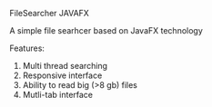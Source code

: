 FileSearcher JAVAFX

A simple file searhcer based on JavaFX technology

Features:

1.	Multi thread searching
2. 	Responsive interface
3. 	Ability to read big (>8 gb) files
4. 	Mutli-tab interface